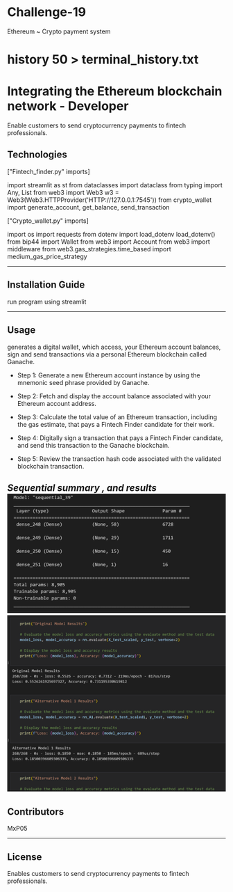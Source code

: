 # Challenge-19
Ethereum ~ Crypto payment system
# history 50 > terminal_history.txt

# Integrating the Ethereum blockchain network - Developer
Enable customers to send cryptocurrency payments to fintech professionals.
## Technologies
["Fintech_finder.py" imports]

import streamlit as st
from dataclasses import dataclass
from typing import Any, List
from web3 import Web3
w3 = Web3(Web3.HTTPProvider('HTTP://127.0.0.1:7545'))
from crypto_wallet import generate_account, get_balance, send_transaction

["Crypto_wallet.py" imports]

import os
import requests
from dotenv import load_dotenv
load_dotenv()
from bip44 import Wallet
from web3 import Account
from web3 import middleware
from web3.gas_strategies.time_based import medium_gas_price_strategy

---

## Installation Guide
run program using streamlit

---

## Usage
generates a digital wallet, which access, your Ethereum account balances, sign and send transactions via a personal Ethereum blockchain called Ganache.




* Step 1: Generate a new Ethereum account instance by using the mnemonic seed phrase provided by Ganache.

* Step 2: Fetch and display the account balance associated with your Ethereum account address.

* Step 3: Calculate the total value of an Ethereum transaction, including the gas estimate, that pays a Fintech Finder candidate for their work.

* Step 4: Digitally sign a transaction that pays a Fintech Finder candidate, and send this transaction to the Ganache blockchain.

* Step 5: Review the transaction hash code associated with the validated blockchain transaction.


*Sequential summary , and results*
![Sequential summary](https://github.com/MxP05/Challenge-13/blob/main/Resources/im1.png?raw=true)
![Results](https://github.com/MxP05/Challenge-13/blob/main/Resources/im2.png?raw=true)
---

## Contributors

MxP05

---

## License
Enables customers to send cryptocurrency payments to fintech professionals.
